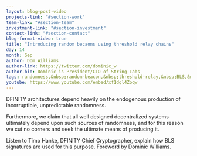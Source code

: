 ```yaml
---
layout: blog-post-video
projects-link: "#section-work"
team-link: "#section-team"
investment-link: "#section-investment"
contact-link: "#section-contact"
blog-format-video: true
title: "Introducing random becaons using threshold relay chains"
day: 14
month: Sep
author: Dom Williams
author-link: https://twitter.com/dominic_w
author-bio: Dominic is President/CTO of String Labs
tags: randomness,&nbsp;random-beacon,&nbsp;threshold-relay,&nbsp;BLS,&nbsp;DFINITY
youtube: https://www.youtube.com/embed/xf1dql4Zoqw
---
```


DFINITY architectures depend heavily on the endogenous production of incorruptible, unpredictable randomness.

Furthermore, we claim that all well designed decentralized systems ultimately depend upon such sources of randomness, and for this reason we cut no corners and seek the ultimate means of producing it.

Listen to Timo Hanke, DFINITY Chief Cryptographer, explain how BLS signatures are used for this purpose. Foreword by Dominic Williams.